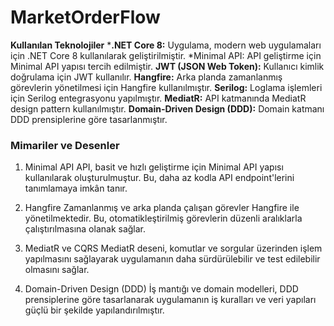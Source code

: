 # MarketOrderFlow
**Kullanılan Teknolojiler**
***.NET Core 8:** Uygulama, modern web uygulamaları için .NET Core 8 kullanılarak geliştirilmiştir.
*Minimal API: API geliştirme için Minimal API yapısı tercih edilmiştir.
**JWT (JSON Web Token):** Kullanıcı kimlik doğrulama için JWT kullanılır.
**Hangfire:** Arka planda zamanlanmış görevlerin yönetilmesi için Hangfire kullanılmıştır.
**Serilog:** Loglama işlemleri için Serilog entegrasyonu yapılmıştır.
**MediatR:** API katmanında MediatR design pattern kullanılmıştır.
**Domain-Driven Design (DDD):** Domain katmanı DDD prensiplerine göre tasarlanmıştır.

### Mimariler ve Desenler
1. Minimal API
API, basit ve hızlı geliştirme için Minimal API yapısı kullanılarak oluşturulmuştur. Bu, daha az kodla API endpoint'lerini tanımlamaya imkân tanır.

2. Hangfire
Zamanlanmış ve arka planda çalışan görevler Hangfire ile yönetilmektedir. Bu, otomatikleştirilmiş görevlerin düzenli aralıklarla çalıştırılmasına olanak sağlar.

3. MediatR ve CQRS
MediatR deseni, komutlar ve sorgular üzerinden işlem yapılmasını sağlayarak uygulamanın daha sürdürülebilir ve test edilebilir olmasını sağlar.

4. Domain-Driven Design (DDD)
İş mantığı ve domain modelleri, DDD prensiplerine göre tasarlanarak uygulamanın iş kuralları ve veri yapıları güçlü bir şekilde yapılandırılmıştır.